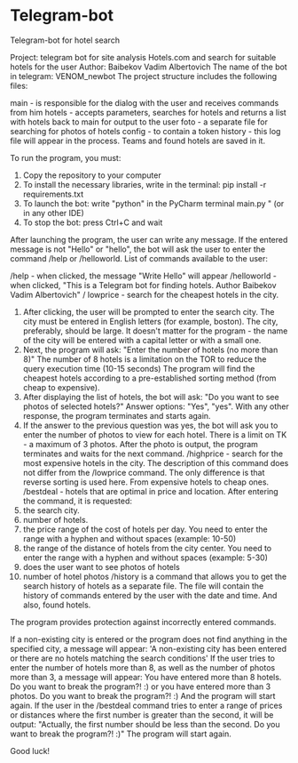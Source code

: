 # Telegram-bot
Telegram-bot for hotel search

Project: telegram bot for site analysis Hotels.com and search for suitable hotels for the user
Author: Baibekov Vadim Albertovich
The name of the bot in telegram: VENOM_newbot
The project structure includes the following files:

main - is responsible for the dialog with the user and receives commands from him
hotels - accepts parameters, searches for hotels and returns a list with hotels back to main for output to the user
foto - a separate file for searching for photos of hotels
config - to contain a token
history - this log file will appear in the process. Teams and found hotels are saved in it.

To run the program, you must:

1. Copy the repository to your computer
2. To install the necessary libraries, write in the terminal: pip install -r requirements.txt
3. To launch the bot: write "python" in the PyCharm terminal main.py " (or in any other IDE)
4. To stop the bot: press Ctrl+C and wait

After launching the program, the user can write any message.
If the entered message is not "Hello" or "hello", the bot will ask the user to enter the command /help or /helloworld.
List of commands available to the user:

/help - when clicked, the message "Write Hello" will appear
/helloworld - when clicked, "This is a Telegram bot for finding hotels. Author Baibekov Vadim Albertovich"
/ lowprice - search for the cheapest hotels in the city.
1. After clicking, the user will be prompted to enter the search city.
The city must be entered in English letters (for example, boston). The city, preferably, should be large.
It doesn't matter for the program - the name of the city will be entered with a capital letter or with a small one.
2. Next, the program will ask: "Enter the number of hotels (no more than 8)"
The number of 8 hotels is a limitation on the TOR to reduce the query execution time (10-15 seconds)
The program will find the cheapest hotels according to a pre-established sorting method (from cheap to expensive).
3. After displaying the list of hotels, the bot will ask: "Do you want to see photos of selected hotels?"
Answer options: "Yes", "yes". With any other response, the program terminates and starts again.
4. If the answer to the previous question was yes, the bot will ask you to enter the number of photos to view for each hotel.
There is a limit on TK - a maximum of 3 photos. After the photo is output, the program terminates and waits for the next command.
/highprice - search for the most expensive hotels in the city.
The description of this command does not differ from the /lowprice command. The only difference is that reverse sorting is used here.
From expensive hotels to cheap ones.
/bestdeal - hotels that are optimal in price and location.
After entering the command, it is requested:
1. the search city.
2. number of hotels.
3. the price range of the cost of hotels per day. You need to enter the range with a hyphen and without spaces (example: 10-50)
4. the range of the distance of hotels from the city center. You need to enter the range with a hyphen and without spaces (example: 5-30)
5. does the user want to see photos of hotels
6. number of hotel photos
/history is a command that allows you to get the search history of hotels as a separate file.
The file will contain the history of commands entered by the user with the date and time.
And also, found hotels.

The program provides protection against incorrectly entered commands.

If a non-existing city is entered or the program does not find anything in the specified city, a message will appear:
'A non-existing city has been entered or there are no hotels matching the search conditions'
If the user tries to enter the number of hotels more than 8, as well as the number of photos more than 3, a message will appear:
You have entered more than 8 hotels. Do you want to break the program?! :) or you have entered more than 3 photos. Do you want to break the program?! :)
And the program will start again.
If the user in the /bestdeal command tries to enter a range of prices or distances where the first number is greater than the second, it will be output:
"Actually, the first number should be less than the second. Do you want to break the program?! :)"
The program will start again.

Good luck!
